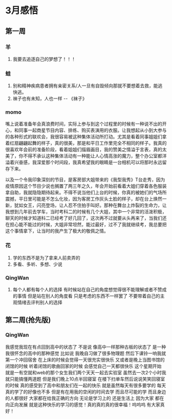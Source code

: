 # 3月感悟
## 第一周
### 羊
1. 我要去追逐自己的梦想了！！！

### 蛙
1. 别和精神疾病患者拥有亲密关系/人一旦有自毁倾向那就不要想着去救，能逃快逃。
2. 袜子也有未知，人也一样 -- 《袜子》

### momo
嘴上说着准备年会真浪费时间，实际上参与到这个过程里的时候有一种说不出的开心，和同事一起商星节目内容、排练、购买表演用的衣服。让我想起从小到大参与的各种形式的联欢会，我很容易被这种集体活动所打动。尤其是看着同事姐姐们拿着红扇翩翩起舞的样子，真的很美，那是和平日工作里完全不相同的样子。我真的很喜欢年会前的准备阶段，看着姐姐们描眉画目，我的赞美之情溢于言表，真的太美了，你不得不承认这种集体活动有一种能让人心情高涨的魔力，整个办公室都洋溢着兴奋感，我深爱那个时间段，我真希望我的眼睛是一台相机可以将那时永远留存下来。

以及一个令我印象深刻的节目，是客房部大姐带来的《我型我秀》T台走秀，因为疫情原因这个节目少说也搁置了两三年之久，年会开始前看着大姐们穿着各色服装拿自助，我就隐隐期待起来。不得不说当他们上台的时候，你真的被她们的气场所震撼，平日里可能是不怎么化妆，因为客房工作灰头土脸的样子，却在台上焕然一新，犹如女王，闪亮登场，让人忍不住拍手叫好。那种在舞台上炸裂的生命力，让我想到几年前去学车，当时考科二的时候有几个大姐，其中一个非常的活泼积极，聊天的时候才知道科二已经考了好几回了，这次再不过就要从头再来了，当我们还在担心能不能过的时候，大姐非常坦然，能过最好，过不了我就继续考，我总要把这个事情拿下，让当时的我产生了极大的敬佩之情。

### 花
1. 学的东西不是为了拿来人前卖弄的
2. 多看、多听、多想、少说

### QingWan
1. 每个人都有每个人的选择  有时候站在自己的角度想觉得很不能理解或者不赞成的事情 但是站在别人的角度看 只是考虑的东西不一样罢了 不要带着自己的主观情绪去评判别人的选择

## 第二周(抢先版)

### QingWan
我感觉我现在有点回到高中的状态了 不是说 像高中一样那种古板的状态了 是一种我很怀念的高中的那种感觉 比如说 我晚自习做了很多物理题 然后下课铃一响我就第一个冲回宿舍 在上床的时候会觉得一天很充实很快乐 又或者是晚上当图书馆的闭馆的时候 听着闭馆的歌曲回家的时候 会感觉自己一天都很快乐 这个星期开始 就是一有空就和web的那个女生我们两个天天一起去实验室 虽然去一次2个小时我就只能搞懂两道题 但是我们晚上10点半回寝室 在楼下扫单车然后说说笑笑回寝室的时候 真的感受到了高中和朋友们在一起的快乐 就是虽然每天有很多要学的 每天真的学了的好像也不多 但是有在用我的空闲的时间去学 而且尽可能的学 而且身边的人都很好 大家都在给我正确的方向 无论是学习上的 还是生活上 因为大家 都在向正向发展 就是这种快乐的学习的感觉！真的真的真的很幸福！呜呜呜 有大家真好！
